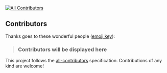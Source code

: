 [![All Contributors](https://img.shields.io/badge/all_contributors-X-orange.svg?style=flat-square)](#contributors)

## Contributors

Thanks goes to these wonderful people ([emoji key](https://github.com/kentcdodds/all-contributors#emoji-key)):

>### Contributors will be displayed here

This project follows the [all-contributors](https://github.com/kentcdodds/all-contributors) specification. Contributions of any kind are welcome!
